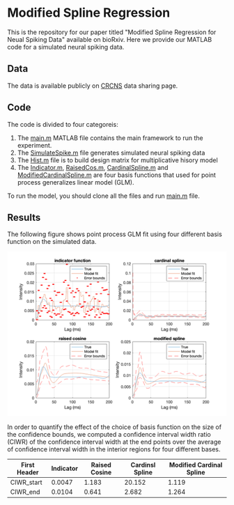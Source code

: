 # Modified Spline Regression

This is the repository for our paper titled "Modified Spline Regression for Neual Spiking Data" available on bioRxiv. 
Here we provide our MATLAB code for a simulated neural spiking data. 

## Data
The data is available publicly on [CRCNS](http://dx.doi.org/10.6080/K02N50G9) data sharing page. 


## Code

The code is divided to four categoreis:

1. The [main.m](https://github.com/MehradSm/Modified-Spline-Regression/blob/master/main.m) MATLAB file contains the main framework to run the experiment. 
2. The [SimulateSpike.m](https://github.com/MehradSm/Modified-Spline-Regression/blob/master/SimulateSpike.m) file generates simulated neural spiking data
3. The [Hist.m](https://github.com/MehradSm/Modified-Spline-Regression/blob/master/Hist.m) file is to build design matrix for multiplicative hisory model
4. The [Indicator.m](https://github.com/MehradSm/Modified-Spline-Regression/blob/master/Indicator.m), [RaisedCos.m](https://github.com/MehradSm/Modified-Spline-Regression/blob/master/RaisedCos.m), [CardinalSpline.m](https://github.com/MehradSm/Modified-Spline-Regression/blob/master/CardinalSpline.m) and [ModifiedCardinalSpline.m](https://github.com/MehradSm/Modified-Spline-Regression/blob/master/ModifiedCardinalSpline.m) are four basis functions that used for point process generalizes linear model (GLM). 

To run the model, you should clone all the files and run [main.m](https://github.com/MehradSm/Modified-Spline-Regression/blob/master/main.m) file. 

## Results 

The following figure shows point process GLM fit using four different basis function on the simulated data. 

![](https://github.com/MehradSm/Modified-Spline-Regression/blob/master/BasisFunctions.png)

In order to quantify the effect of the choice of basis function on the size of the confidence bounds, we computed a confidence interval width ratio (CIWR) of the confidence interval width at the end points over the average of confidence interval width in the interior regions for four different bases. 

First Header | Indicator | Raised Cosine | Cardinsl Spline | Modified Cardinal Spline
----------   | --------- | ------------- | --------------- | ------------------------- 
CIWR_start | 0.0047 | 1.183 | 20.152 | 1.119 
CIWR_end | 0.0104 | 0.641 | 2.682 | 1.264 
          
